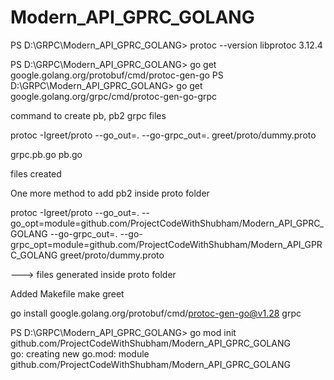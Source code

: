 # Modern_API_GPRC_GOLANG


PS D:\GRPC\Modern_API_GPRC_GOLANG> protoc --version
libprotoc 3.12.4


PS D:\GRPC\Modern_API_GPRC_GOLANG> go get google.golang.org/protobuf/cmd/protoc-gen-go
PS D:\GRPC\Modern_API_GPRC_GOLANG> go get google.golang.org/grpc/cmd/protoc-gen-go-grpc




command to create pb, pb2 grpc files 

 protoc -Igreet/proto --go_out=. --go-grpc_out=. greet/proto/dummy.proto

grpc.pb.go
pb.go 

files created 


One more method to add pb2 inside proto folder

protoc -Igreet/proto --go_out=. --go_opt=module=github.com/ProjectCodeWithShubham/Modern_API_GPRC_GOLANG  --go-grpc_out=. --go-grpc_opt=module=github.com/ProjectCodeWithShubham/Modern_API_GPRC_GOLANG greet/proto/dummy.proto 

---> files generated inside proto folder



Added Makefile 
make greet


 go install google.golang.org/protobuf/cmd/protoc-gen-go@v1.28
 grpc

 PS D:\GRPC\Modern_API_GPRC_GOLANG> go mod init github.com/ProjectCodeWithShubham/Modern_API_GPRC_GOLANG        
go: creating new go.mod: module github.com/ProjectCodeWithShubham/Modern_API_GPRC_GOLANG



